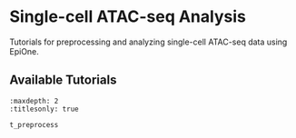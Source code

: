 # Single-cell ATAC-seq Analysis

Tutorials for preprocessing and analyzing single-cell ATAC-seq data using EpiOne.

## Available Tutorials

```{toctree}
:maxdepth: 2
:titlesonly: true

t_preprocess
```


